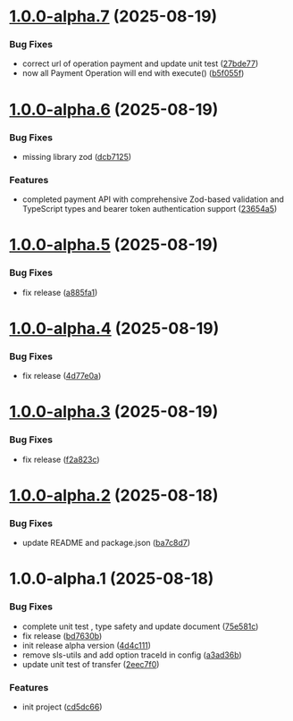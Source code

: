 # [1.0.0-alpha.7](https://github.com/mbanq/core-sdk-js/compare/v1.0.0-alpha.6...v1.0.0-alpha.7) (2025-08-19)


### Bug Fixes

* correct url of operation payment and update unit test ([27bde77](https://github.com/mbanq/core-sdk-js/commit/27bde779d584dc41658eb841164d712cd0f0722b))
* now all Payment Operation will end with execute() ([b5f055f](https://github.com/mbanq/core-sdk-js/commit/b5f055f7047232e0ac43ea293860b3f3a3bb10cb))

# [1.0.0-alpha.6](https://github.com/mbanq/core-sdk-js/compare/v1.0.0-alpha.5...v1.0.0-alpha.6) (2025-08-19)


### Bug Fixes

* missing library zod ([dcb7125](https://github.com/mbanq/core-sdk-js/commit/dcb7125aa71803a8b2e8458462f43d95c93e9c7e))


### Features

* completed payment API with comprehensive Zod-based validation and TypeScript types and bearer token authentication support ([23654a5](https://github.com/mbanq/core-sdk-js/commit/23654a5ceea0a3da06d10eeb6e620fa69758bda2))

# [1.0.0-alpha.5](https://github.com/mbanq/core-sdk-js/compare/v1.0.0-alpha.4...v1.0.0-alpha.5) (2025-08-19)


### Bug Fixes

* fix release ([a885fa1](https://github.com/mbanq/core-sdk-js/commit/a885fa1376bdc2c5abff681d810b0bfce18ce5a2))

# [1.0.0-alpha.4](https://github.com/mbanq/core-sdk-js/compare/v1.0.0-alpha.3...v1.0.0-alpha.4) (2025-08-19)


### Bug Fixes

* fix release ([4d77e0a](https://github.com/mbanq/core-sdk-js/commit/4d77e0a72dbf12908c394822430a09613548e805))

# [1.0.0-alpha.3](https://github.com/Mbanq/core-sdk-js/compare/v1.0.0-alpha.2...v1.0.0-alpha.3) (2025-08-19)


### Bug Fixes

* fix release ([f2a823c](https://github.com/Mbanq/core-sdk-js/commit/f2a823c410ad16d5de76c4c6734c4bb82f109cee))

# [1.0.0-alpha.2](https://github.com/Mbanq/core-sdk-js/compare/v1.0.0-alpha.1...v1.0.0-alpha.2) (2025-08-18)


### Bug Fixes

* update README and package.json ([ba7c8d7](https://github.com/Mbanq/core-sdk-js/commit/ba7c8d7a337f37489aed51b1046c50f6819e7e89))

# 1.0.0-alpha.1 (2025-08-18)


### Bug Fixes

* complete unit test , type safety and update document ([75e581c](https://github.com/Mbanq/core-sdk-js/commit/75e581ce4655c24de77df0dc6594d818242b0a62))
* fix release ([bd7630b](https://github.com/Mbanq/core-sdk-js/commit/bd7630b9c922e88b255cea3280a64c83affe917f))
* init release alpha version ([4d4c111](https://github.com/Mbanq/core-sdk-js/commit/4d4c111fdfd565613f3135618a7f70df311bc9c3))
* remove sls-utils and add option traceId in config ([a3ad36b](https://github.com/Mbanq/core-sdk-js/commit/a3ad36b9663d18367c18dda7ba7ee12d4015d6e1))
* update unit test of transfer ([2eec7f0](https://github.com/Mbanq/core-sdk-js/commit/2eec7f07a30d0c3b201751c7192a1f3b89f023df))


### Features

* init project ([cd5dc66](https://github.com/Mbanq/core-sdk-js/commit/cd5dc66cb55a58eae12b3d0149a8445a096922c7))
